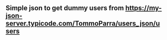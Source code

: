 ## Simple json to get dummy users from https://my-json-server.typicode.com/TommoParra/users_json/users
